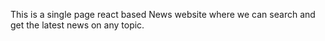 This is a single page react based News website where we can search and get the latest news on any topic.
